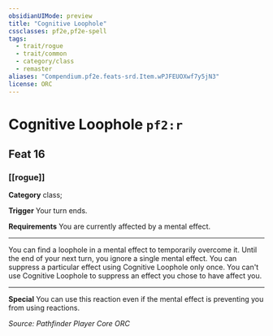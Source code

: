 ```yaml
---
obsidianUIMode: preview
title: "Cognitive Loophole"
cssclasses: pf2e,pf2e-spell
tags:
  - trait/rogue
  - trait/common
  - category/class
  - remaster
aliases: "Compendium.pf2e.feats-srd.Item.wPJFEUOXwf7y5jN3"
license: ORC
---
```

# Cognitive Loophole `pf2:r`
## Feat 16
### [[rogue]]

**Category** class; 




**Trigger** Your turn ends.

**Requirements** You are currently affected by a mental effect.

* * *

You can find a loophole in a mental effect to temporarily overcome it. Until the end of your next turn, you ignore a single mental effect. You can suppress a particular effect using Cognitive Loophole only once. You can't use Cognitive Loophole to suppress an effect you chose to have affect you.

* * *

**Special** You can use this reaction even if the mental effect is preventing you from using reactions.

*Source: Pathfinder Player Core*
*ORC*
